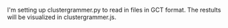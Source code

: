   I'm setting up clustergrammer.py to read in files in GCT format. The restults 
will be visualized in clustergrammer.js.